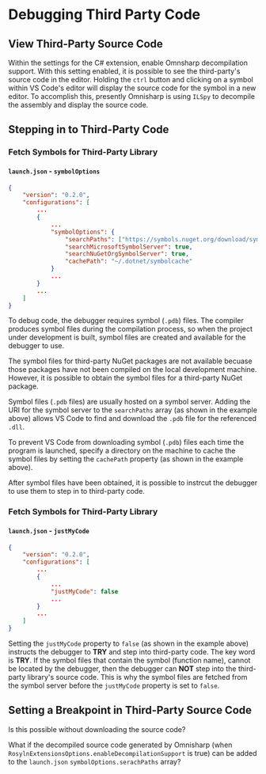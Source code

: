 # Debugging Third Party Code

## View Third-Party Source Code

Within the settings for the C# extension, enable Omnsharp decompilation support.  With this setting enabled, it is possible to see the third-party's source code in the editor.  Holding the `ctrl` button and clicking on a symbol within VS Code's editor will display the source code for the symbol in a new editor.  To accomplish this, presently Omnisharp is using `ILSpy` to decompile the assembly and display the source code.

## Stepping in to Third-Party Code

### Fetch Symbols for Third-Party Library
#### `launch.json` - `symbolOptions`

```json
{
    "version": "0.2.0",
    "configurations": [
        ...
        {
            ...
            "symbolOptions": {
                "searchPaths": ["https://symbols.nuget.org/download/symbols"],
                "searchMicrosoftSymbolServer": true,
                "searchNuGetOrgSymbolServer": true,
                "cachePath": "~/.dotnet/symbolcache"
            }
            ...
        }
        ...
    ]
}
```

To debug code, the debugger requires symbol (`.pdb`) files.  The compiler produces symbol files during the compilation process, so when the project under development is built, symbol files are created and available for the debugger to use.

The symbol files for third-party NuGet packages are not available becuase those packages have not been compiled on the local development machine.  However, it is possible to obtain the symbol files for a third-party NuGet package.

Symbol files (`.pdb` files) are usually hosted on a symbol server.  Adding the URI for the symbol server to the `searchPaths` array (as shown in the example above) allows VS Code to find and download the `.pdb` file for the referenced `.dll`.

To prevent VS Code from downloading symbol (`.pdb`) files each time the program is launched, specify a directory on the machine to cache the symbol files by setting the `cachePath` property (as shown in the example above).

After symbol files have been obtained, it is possible to instrcut the debugger to use them to step in to third-party code.

### Fetch Symbols for Third-Party Library
#### `launch.json` - `justMyCode`

```json
{
    "version": "0.2.0",
    "configurations": [
        ...
        {
            ...
            "justMyCode": false
            ...
        }
        ...
    ]
}
```

Setting the `justMyCode` property to `false` (as shown in the example above) instructs the debugger to **TRY** and step into third-party code.  The key word is **TRY**.  If the symbol files that contain the symbol (function name), cannot be located by the debugger, then the debugger can **NOT** step into the third-party library's source code.  This is why the symbol files are fetched from the symbol server before the `justMyCode` property is set to `false`.

## Setting a Breakpoint in Third-Party Source Code

Is this possible without downloading the source code?

What if the decompiled source code generated by Omnisharp (when `RosylnExtensionsOptions.enableDecompilationSupport` is true) can be added to the `launch.json` `symbolOptions.serachPaths` array?


